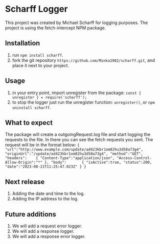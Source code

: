 # Scharff Logger
This project was created by Michael Scharff for logging purposes.
The project is using the fetch-intercept NPM package.

## Installation
1) run `npm install scharff`.
2) fork the git repository `https://github.com/Minka1902/scharff.git`, and place it next to your project.

## Usage
1) in your entry point, import unregister from the package: `const { unregister } = require('scharff');`
2) to stop the logger just run the unregister function: `unregister()`, or `npm uninstall scharff`.

## What to expect
The package will create a outgoingRequest.log file and start logging the requests to the file.
In there you can see the fetch requests you sent.
The request will be in the format below:
`{
    "url":"http://www.example.com/update/ad423kbr1om82hu3d58a73g4",
    "originUrl":"/update/ad423kbr1om82hu3d58a73g4",
    "method":"GET",
    "headers":   
    {
        "Content-Type":"application/json",
        "Access-Control-Allow-Origin":"*"
    },
    "body":      
    {
        "isActive":true,
        "status":200,
        "date":"2023-08-21T11:25:47.023Z"
    }
}`

## Next release
1) Adding the date and time to the log.
2) Adding the IP address to the log.

## Future additions
1) We will add a request error logger.
2) We will add a response logger.
3) We will add a response error logger.